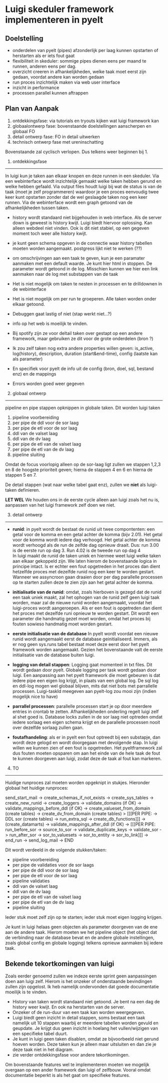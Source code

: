 



Luigi skeduler framework implementeren in pyelt
==============================================

Doelstelling
------------

  - onderdelen van pyelt (pipes) afzonderlijk per laag kunnen opstarten of herstarten als er iets fout gaat
  - flexibiliteit in skeduler: sommige pipes dienen eens per maand te runnen, anderen eens per dag.
  - overzicht creeren in afhankelijkheden, welke taak moet eerst zijn gedaan, voordat andere kan worden gedaan
  - run proces inzichtelijk maken via web user interface 
  - inzicht in performance
  - processen parallel kunnen aftrappen
  
Plan van Aanpak
--------------

1. ontdekkingsfase: via tutorials en tryouts kijken wat luigi framework kan
2. globaalontwerp fase: bovenstaande doelstellingen aanscherpen en globaal FO
3. detail ontwerp fase: FO in detail uitwerken
4. technisch ontwerp fase met ureninschatting

Bovenstaande zal cyclisch verlopen. Dus telkens weer beginnen bij 1.

1. ontdekkingsfase
----------------

In luigi kun je taken aan elkaar knopen en deze runnen in een skeduler. Via een webinterface wordt inzichtelijk gemaakt welke taken hebben gerund en welke hebben gefaald. Via output files houdt luigi bij wat de status is van de taak (moet je zelf programmeren) waardoor je een proces eenvoudig twee keer kunt opstarten zonder dat de wel geslaagde taken nog een keer runnen.
Via de webinterface wordt een graph getoond van de afhankelijkheden tussen taken.

 - history wordt standaard niet bijgehouden in web interface. Als de server down is geweest is history kwijt. Luigi biedt hiervoor oplossing. Kan alleen webdeel niet vinden. Ook is dit niet stabiel, op een gegeven moment toch weer alle history kwijt.

- je kunt geen schema opgeven in de connectie waar history tabellen moeten worden aangemaakt. postgress lijkt niet te werken (??)
 
 - om omschrijvingen aan een taak te geven, kun je een paramater aanmaken met een default waarde. Je kunt hier html in stoppen. De parameter wordt getoond in de log.
 Misschien kunnen we hier een link aanmaken naar de log met substappen van de taak 

- Het is niet mogelijk om taken te nesten in processen en te drilldownen in de webinterface

- Het is niet mogelijk om per run te groeperen. Alle taken worden onder elkaar getoond.

- Debuggen gaat lastig of niet (stap werkt niet...?)

- info op het web is moeilijk te vinden. 

- Bij spotify zijn ze voor deltail taken over gestapt op een andere framework, maar gebruiken ze dit voor de grote onderdelen (bron ?)

- Ik zou zelf taken nog extra andere properties willen geven: is_active, log(history), description, duration (start&end-time), config (laatste kan als parameter)

- En specifiek voor pyelt de info uit de config (bron, doel, sql, bestand enz) en de mappings  

- Errors worden goed weer gegeven



2. globaal ontwerp
----------------

pipeline en pipe stappen opknippen in globale taken. Dit worden luigi taken

  1. pipeline voorbereiding
  2. per pipe de ddl voor de sor laag
  3. per pipe de etl voor de sor laag
  4. ddl van de valset laag
  5. ddl van de dv laag
  6. per pipe de etl van de valset laag
  7. per pipe de etl van de dv laag
  8. pipeline sluiting

Omdat de focus voorlopig alleen op de sor-laag ligt zullen we stappen 1,2,3 en 8 de hoogste prioriteit geven; hierna de stappen 4 en 6 en hierna de stappen 5 en 7.

De detail stappen (wat naar welke tabel gaat enz), zullen we **niet** als luigi-taken definieren.

**LET WEL** We houden ons in de eerste cycle alleen aan luigi zoals het nu is, aanpassen van het luigi framework zelf doen we niet.

3. detail ontwerp
----------------

  - **runid**:
  in pyelt wordt de bestaat de runid uit twee compontenten: een getal voor de komma en een getal achter de komma (bijv 2.01). Het getal voor de komma wordt iedere dag verhoogd. Het getal achter de komma wordt verhoogd als de run de zelfde dag opnieuw draait.
  Dus: run 3.00 is de eerste run op dag 3. Run 4.02 is de tweede run op dag 4 <br/>
  In luigi maakt de runid de taken uniek en hiermee weet luigi welke taken aan elkaar gekoppeld zijn. We laten hierom de bovenstaande logica in principe intact. Is er echter een fout opgetreden in het proces dan dient hetzelfde proces met dezelfde runid nog een keer te worden gestart. <br/>
  Wanneer we assyncroon gaan draaien door per dag parallelle processen op te starten zullen deze te zien zijn aan het getal achter de komma. 

  - **initialisatie van de runid**: omdat, zoals hierboven is gezegd dat de runid een taak uniek maakt, zal het ophogen van de runid zelf geen luigi taak worden, maar zal de nieuwe runid worden aangemaakt, voordat het luigi-proces wordt aangeroepen.
  Als er een fout is opgetreden dan dient het proces met dezelfde runi opnieuw te worden gestart. Dit wordt een parameter die handmatig gezet moet worden, omdat het proces bij fouten sowieso handmatig moet worden gestart.

  - **eerste initialisatie van de database** In pyelt wordt voordat een nieuwe runid wordt aangemaakt eerst de database geinitialiseerd. Immers, als er nog geen sys.runs tabel bestaat moet deze eerst door het pyelt framework worden aangemaakt. Gezien het bovenstaande valt de eerste initialisatie van de database buiten luigi.
  
  - **logging van detail stappen**: Logging gaat momenteel in txt files. Dit wordt gedaan door pyelt. Globale logging per task wordt gedaan door luigi. Een aanpassing aan het pyelt framework die moet gebeuren is dat iedere pipe een eigen log krijgt, in plaats van een global log.
  De sql log en ddl-log mogen wel globaal blijven, mits dat niet bots met parrallelle processen.
  Luigi-taskId meegeven aan pyelt-log zou mooi zijn (indien mogelijk nice to have)

  - **parrallel processen**: parallelle processen start je op door meerdere entries in crontab te zetten. Afhankelijkheden onderling regelt luigi zelf al shet goed is. 
Database locks zullen in de sor laag niet optreden omdat iedere sorlaag een eigen schema krijgt en de parallelle processen nooit over dezelfde sorlaag zullen gaan.

  - **foutafhandeling**: als er in pyelt een fout optreedt bij een substapje, dan wordt deze gelogd en wordt doorgegaan met devolgende stap. In luigi willen we kunnen zien of een fout is opgetreden. Het pyeltframework zal dus fouten moeten opsparen om aan het einde van de hele taak de fout te kunnen doorgeven aan luigi, zodat deze de taak al fout kan markeren. 



4. TO
----

Huidige runproces zal moeten worden opgeknipt in stukjes. Hieronder globaal het huidige runproces:

send_start_mail -> create_schemas_if_not_exists -> create_sys_tables -> create_new_runid -> create_loggers -> validate_domains (if OK) -> validate_mappings_before_ddl (if OK) -> create_valueset_from_domain (create tables) -> create_dv_from_domain (create tables)  >
[[[PER PIPE: -> DDL sor (create tables) -> run_extra_sql -> create_db_functions]]]  ->
(create_datamarts) -> validate_mappings_after_ddl (if OK) ->
[[[PER PIPE: run_before_sor -> source_to_sor -> validate_duplicate_keys -> validate_sor -> run_after_sor ->
sor_to_valuesets -> sor_to_entity -> sor_to_link]]] ->
end_run -> send_log_mail -> END

Dit wordt verdeeld in de volgende stukken/taken:

- pipeline voorbereiding
- per pipe de validaties voor de sor laags
- per pipe de ddl voor de sor laag
- per pipe de etl voor de sor laag
- pipeline validaties
- ddl van de valset laag
- ddl van de dv laag
- per pipe de etl van de valset laag
- per pipe de etl van de dv laag
- pipeline sluiting

Ieder stuk moet zelf zijn op te starten; ieder stuk moet eigen logging krijgen.

Je kunt in luigi helaas geen objecten als parameter doorgeven van de ene aan de andere taak. Hierom moeten we het pipeline object (het object dat de verbinding naar de database bevat en de andere globale instellingen, zoals global config en globale logging) telkens opnieuw aanmaken bij iedere taak.


Bekende tekortkomingen van luigi
--------------------------------

Zoals eerder genoemd zullen we indeze eerste sprint geen aanpassingen doen aan luigi zelf. Hierom is het onzeker of onderstaande bevindingen zullen zijn opgelost. Ik heb namelijk ondervonden dat goede documentatie moeilijk is te vinden.

  - History van taken wordt standaard niet getoond. Je bent na een dag de history weer kwijt. En ook na herstarten van de server.
  - Onzeker of de run-duur van een taak kan worden weergegeven.
  - Luigi biedt geen inzicht in detail stappen, soms bestaat een taak namelijk uit 10 stappen waarbij er meerdere tabellen worden gevuld en geupdate. Je krijgt dus geen inzicht in hoelang het vullen/wijzigen van een specifieke tabel duurt.
  - Je kunt in luigi geen taken disablen, omdat ze bijvoorbeeld niet gerund hoeven worden. Deze taken kun je alleen maar uitsluiten en dan zie je deze taak niet in het diagram.
  - zie verder ontdekkingsfase voor andere tekortkomingen.


Om bovenstaande features wel te implementeren moeten we mogelijk overgaan op een ander framework dan luigi of zelfbouw. Vooral omdat documentatie beperkt is als het gaat om specifieke features.








